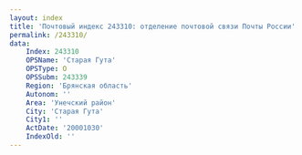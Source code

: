 ```yaml
---
layout: index
title: 'Почтовый индекс 243310: отделение почтовой связи Почты России'
permalink: /243310/
data:
    Index: 243310
    OPSName: 'Старая Гута'
    OPSType: О
    OPSSubm: 243339
    Region: 'Брянская область'
    Autonom: ''
    Area: 'Унечский район'
    City: 'Старая Гута'
    City1: ''
    ActDate: '20001030'
    IndexOld: ''
---
```

